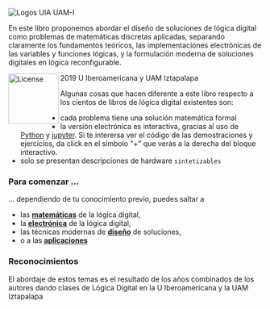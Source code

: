 ![Logos UIA UAM-I](images/logo/portada_libro.png)

En este libro proponemos abordar el diseño de soluciones de lógica digital como problemas de matemáticas discretas aplicadas, separando claramente los fundamentos teóricos, las implementaciones electrónicas de las variables y funciones lógicas, y la formulación moderna de soluciones digitales en lógica reconfigurable.

<img src="https://mirrors.creativecommons.org/presskit/buttons/88x31/png/by-sa.png" alt="License" width="100" align="left"/>   2019 U Iberoamericana y UAM Iztapalapa

Algunas cosas que hacen diferente a este libro respecto a los cientos de libros de lógica digital existentes son:

* cada problema tiene una solución matemática formal
* la versión electrónica es interactiva, gracias al uso de [Python](https://www.python.org) y [jupyter](https://jupyter.org). Si te interersa ver el código de las demostraciones y ejercicios, da click en el símbolo "+" que verás a la derecha del bloque interactivo.
* solo se presentan descripciones de hardware `sintetizables`

### Para comenzar ...

... dependiendo de tu conocimiento previo, puedes saltar a

* las **[matemáticas](features/features)** de la lógica digital,
* la **[electrónica](features/features)** de la lógica digital,
* las técnicas modernas de **[diseño](features/features)** de soluciones,
* o a las **[aplicaciones](features/features)**

### Reconocimientos

El abordaje de estos temas es el resultado de los años combinados de los autores dando clases de Lógica Digital en la U Iberoamericana y la UAM Iztapalapa




